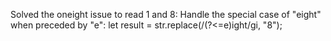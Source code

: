 Solved the oneight issue to read 1 and 8:
Handle the special case of "eight" when preceded by "e":
let result = str.replace(/(?<=e)ight/gi, "8");

